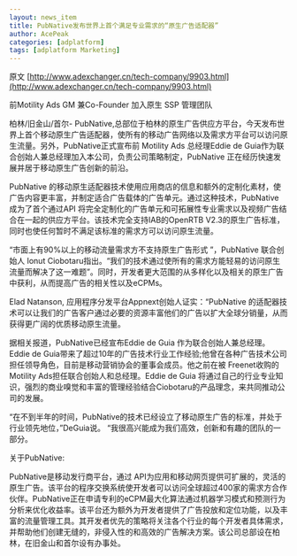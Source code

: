```yaml
---
layout: news_item
title: PubNative发布世界上首个满足专业需求的“原生广告适配器”
author: AcePeak
categories: [adplatform]
tags: [adplatform Marketing]
---
```


原文  [http://www.adexchanger.cn/tech-company/9903.html](http://www.adexchanger.cn/tech-company/9903.html)



前Motility Ads GM 兼Co-Founder 加入原生 SSP 管理团队


柏林/旧金山/首尔- PubNative,总部位于柏林的原生广告供应方平台，今天发布世界上首个移动原生广告适配器，使所有的移动广告网络以及需求方平台可以访问原生流量。另外，PubNative正式宣布前 Motility Ads 总经理Eddie de Guia作为联合创始人兼总经理加入本公司，负责公司策略制定，PubNative 正在经历快速发展并居于移动原生广告创新的前沿。


PubNative 的移动原生适配器技术使用应用商店的信息和额外的定制化素材，使广告内容更丰富，并制定适合广告载体的广告单元。通过这种技术，PubNative 成为了首个通过API 将完全定制化的广告单元和可拓展性专业需求以及视频广告结合在一起的供应方平台。该技术完全支持IAB的OpenRTB V2.3的原生广告标准，同时也使任何暂时不满足该标准的需求方可以访问原生流量。


“市面上有90%以上的移动流量需求方不支持原生广告形式 ”，PubNative 联合创始人 Ionut Ciobotaru指出。“我们的技术通过使所有的需求方能轻易的访问原生流量而解决了这一难题”。同时，开发者更大范围的从多样化以及相关的原生广告中获利，从而提高广告的相关性以及eCPMs。


Elad Natanson, 应用程序分发平台Appnext创始人证实：“PubNative 的适配器技术可以让我们的广告客户通过必要的资源丰富他们的广告以扩大全球分销量，从而获得更广阔的优质移动原生流量。


据相关报道，PubNative已经宣布Eddie de Guia 作为联合创始人兼总经理。Eddie de Guia带来了超过10年的广告技术行业工作经验;他曾在各种广告技术公司担任领导角色，目前是移动营销协会的董事会成员。他之前在被 Freenet收购的Motility Ads担任联合创始人和总经理。Eddie de Guia 将通过自己的行业专业知识，强烈的商业嗅觉和丰富的管理经验结合Ciobotaru的产品理念，来共同推动公司的发展。


“在不到半年的时间，PubNative的技术已经设立了移动原生广告的标准，并处于行业领先地位，”DeGuia说。 “我很高兴能成为我们高效，创新和有趣的团队的一部分。


关于PubNative:


PubNative是移动发行商平台，通过 API为应用和移动网页提供可扩展的，灵活的原生广告。该平台的程序交换系统使开发者可以访问全球超过400家的需求方合作伙伴。PubNative正在申请专利的eCPM最大化算法通过机器学习模式和预测行为分析来优化收益率。该平台还为额外为开发者提供了广告投放和定位功能，以及丰富的流量管理工具。其开发者优先的策略将关注各个行业的每个开发者具体需求，并帮助他们创建无缝的，非侵入性的和高效的广告解决方案。该公司总部设在柏林，在旧金山和首尔设有办事处。